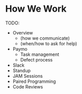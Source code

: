 # How We Work

TODO:

- Overview
  - (how we communicate)
  - (when/how to ask for help)
- Paymo
  - Task management
  - Defect process
- Slack
- Standup
- JAM Sessions
- Paired Programming
- Code Reviews
